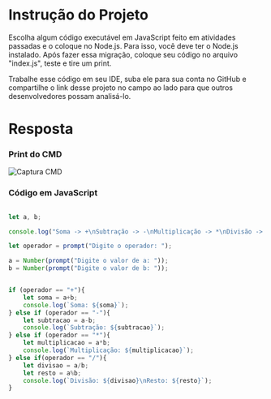 # **Instrução do Projeto**
Escolha algum código executável em JavaScript feito em atividades passadas e o coloque no Node.js. Para isso, você deve ter o Node.js instalado. Após fazer essa migração, coloque seu código no arquivo "index.js", teste e tire um print.

Trabalhe esse código em seu IDE, suba ele para sua conta no GitHub e compartilhe o link desse projeto no campo ao lado para que outros desenvolvedores possam analisá-lo.


# **Resposta**

### Print do CMD
![Captura CMD](https://github.com/Kimitayo/softex_formacao_acelerada_backend/assets/84105466/3f140077-5a95-4b6b-b6e9-d5df982a7e9e)

### Código em JavaScript

```javascript

let a, b;

console.log("Soma -> +\nSubtração -> -\nMultiplicação -> *\nDivisão -> /\n");

let operador = prompt("Digite o operador: ");

a = Number(prompt("Digite o valor de a: "));
b = Number(prompt("Digite o valor de b: "));


if (operador == "+"){
    let soma = a+b;
    console.log(`Soma: ${soma}`);
} else if (operador == "-"){
    let subtracao = a-b;
    console.log(`Subtração: ${subtracao}`);
} else if (operador == "*"){
    let multiplicacao = a*b;
    console.log(`Multiplicação: ${multiplicacao}`);
} else if(operador == "/"){
    let divisao = a/b;
    let resto = a%b;
    console.log(`Divisão: ${divisao}\nResto: ${resto}`);
}

```
